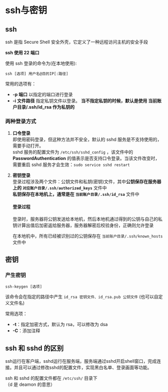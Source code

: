 # ssh与密钥
## ssh
ssh 是指 Secure Shell 安全外壳，它定义了一种远程访问主机的安全手段  

**ssh 使用 22 端口**  

使用 ssh 登录的命令为(在本地使用):  
``` Shell
ssh [选项] 用户名@目的IP[:路径]
```

常用的选项有：  
* **-p 端口** 以指定的端口进行登录  
* **-i 文件路径** 指定私钥文件以登录。
  **当不指定私钥的时候，默认是使用 当前账户目录/.ssh/id_rsa 作为私钥的**


### 两种登录方式
1. **口令登录**  
   即使用密码登录，但这种方法并不安全，默认的 sshd 服务是不支持使用的，需要手动打开。  
   sshd 服务的配置文件为 `/etc/ssh/sshd_config` ，该文件中的 **PasswordAuthentication** 的值表示是否支持口令登录。当该文件改变时，需要重启 sshd 服务才会生效：`sudo service sshd restart`  
2. **密钥登录**  
   登录过程涉及两个文件：公钥文件和私钥(密钥)文件，其中**公钥保存在服务器上的 `对应账户目录/.ssh/authorized_keys`** 文件中  
   **私钥保存在本地机上，通常是在 `当前账户目录/.ssh/id_rsa`** 文件中  
   #### 登录过程
   登录时，服务器将公钥发送给本地机，然后本地机通过得到的公钥与自己的私钥计算出值后加密返给服务器，服务器解密后校验身份，正确则允许登录  
   
   在本地机中，所有已经被识别过的公钥保存在 `当前账户目录/.ssh/known_hosts` 文件中

## 密钥
### 产生密钥
``` Shell
ssh-keygen [选项]
```
该命令会在指定的路径中产生 `id_rsa 密钥文件、id_rsa.pub 公钥文件` (也可以自定义文件名)  

常用选项：  
* **-t**：指定加密方式，默认为 rsa，可以修改为 dsa  
* **-C**：添加注释  


## ssh 和 sshd 的区别
ssh运行在客户端，sshd运行在服务端，服务端通过sshd开启shell窗口，完成连接。并且可以通过修改sshd的配置文件，实现黑白名单、登录画面等功能。  

ssh 和 sshd 的配置文件都在 `/etc/ssh/` 目录下  
（d 是 deamon 的意思）  
